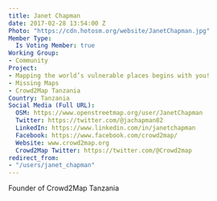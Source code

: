 ```yaml
---
title: Janet Chapman
date: 2017-02-28 13:54:00 Z
Photo: "https://cdn.hotosm.org/website/JanetChapman.jpg"
Member Type:
  Is Voting Member: true
Working Group:
- Community
Project:
- Mapping the world’s vulnerable places begins with you!
- Missing Maps
- Crowd2Map Tanzania
Country: Tanzania
Social Media (Full URL):
  OSM: https://www.openstreetmap.org/user/JanetChapman
  Twitter: https://twitter.com/@jachapman82
  LinkedIn: https://www.linkedin.com/in/janetchapman
  Facebook: https://www.facebook.com/crowd2map/
  Website: www.crowd2map.org
  Crowd2Map Twitter: https://twitter.com/@Crowd2map
redirect_from:
- "/users/janet_chapman"
---
```


Founder of Crowd2Map Tanzania